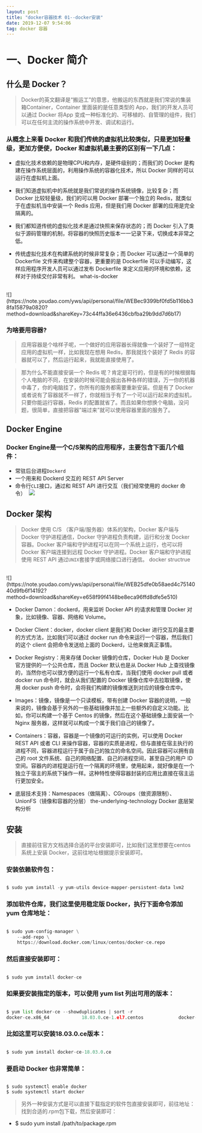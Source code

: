 ```yaml
---
layout: post
title: "docker容器技术 01--docker安装"
date: 2019-12-07 9:54:06
tag: docker 容器
---
```


# 一、Docker 简介

## 什么是 Docker？

>Docker的英文翻译是“搬运工”的意思，他搬运的东西就是我们常说的集装箱Container，Container 里面装的是任意类型的 App，我们的开发人员可以通过 Docker 将App 变成一种标准化的、可移植的、自管理的组件，我们可以在任何主流的操作系统中开发、调试和运行。

### 从概念上来看 Docker 和我们传统的虚拟机比较类似，只是更加轻量级，更加方便使，Docker 和虚拟机最主要的区别有一下几点：

* 虚拟化技术依赖的是物理CPU和内存，是硬件级别的；而我们的 Docker 是构建在操作系统层面的，利用操作系统的容器化技术，所以 Docker 同样的可以运行在虚拟机上面。

* 我们知道虚拟机中的系统就是我们常说的操作系统镜像，比较复杂；而 Docker 比较轻量级，我们的可以用 Docker 部署一个独立的 Redis，就类似于在虚拟机当中安装一个 Redis 应用，但是我们用 Docker 部署的应用是完全隔离的。

* 我们都知道传统的虚拟化技术是通过快照来保存状态的；而 Docker 引入了类似于源码管理的机制，将容器的快照历史版本一一记录下来，切换成本非常之低。

* 传统虚拟化技术在构建系统的时候非常复杂；而 Docker 可以通过一个简单的 Dockerfile 文件来构建整个容器，更重要的是 Dockerfile 可以手动编写，这样应用程序开发人员可以通过发布 Dockerfile 来定义应用的环境和依赖，这样对于持续交付非常有利。 what-is-docker​​​​
<br>
![](https://note.youdao.com/yws/api/personal/file/WEBec9399bf0fd5b116bb38fa15879a0820?method=download&shareKey=73c44ffa36e6436cbfba29b9dd7d6b17)

### 为啥要用容器?

>应用容器是个啥样子呢，一个做好的应用容器长得就像一个装好了一组特定应用的虚拟机一样，比如我现在想用 Redis，那我就找个装好了 Redis 的容器就可以了，然后运行起来，我就能直接使用了。

>那为什么不能直接安装一个 Redis 呢？肯定是可行的，但是有的时候根据每个人电脑的不同，在安装的时候可能会报出各种各样的错误，万一你的机器中毒了，你的电脑挂了，你所有的服务都需要重新安装。但是有了 Docker 或者说有了容器就不一样了，你就相当于有了一个可以运行起来的虚拟机，只要你能运行容器，Redis 的配置就省了。而且如果你想换个电脑，没问题，很简单，直接把容器”端过来”就可以使用容器里面的服务了。

## Docker Engine
### Docker Engine是一个C/S架构的应用程序，主要包含下面几个组件：

* 常驻后台进程`Dockerd`
* 一个用来和 Dockerd 交互的 REST API Server
* 命令行`CLI`接口，通过和 REST API 进行交互（我们经常使用的 docker 命令） ​​
![](https://note.youdao.com/yws/api/personal/file/WEBf725829c4d6a2382f278551f959100fd?method=download&shareKey=4175b27a982cde320580ce550938882a)

## Docker 架构
>Docker 使用 C/S （客户端/服务器）体系的架构，Docker 客户端与 Docker 守护进程通信，Docker 守护进程负责构建，运行和分发 Docker 容器。Docker 客户端和守护进程可以在同一个系统上运行，也可以将 Docker 客户端连接到远程 Docker 守护进程。Docker 客户端和守护进程使用 REST API 通过`UNIX`套接字或网络接口进行通信。 docker structrue ​​
<br>
![](https://note.youdao.com/yws/api/personal/file/WEB25dfe0b58aed4c7514040d9fb6f14192?method=download&shareKey=e658f99f4148be8eca96ffd8dfe5e510)
<br>

* Docker Damon：dockerd，用来监听 Docker API 的请求和管理 Docker 对象，比如镜像、容器、网络和 Volume。  

* Docker Client：docker，docker client 是我们和 Docker 进行交互的最主要的方式方法，比如我们可以通过 docker run 命令来运行一个容器，然后我们的这个 client 会把命令发送给上面的 Dockerd，让他来做真正事情。
* Docker Registry：用来存储 Docker 镜像的仓库，Docker Hub 是 Docker 官方提供的一个公共仓库，而且 Docker 默认也是从 Docker Hub 上查找镜像的，当然你也可以很方便的运行一个私有仓库，当我们使用 docker pull 或者 docker run 命令时，就会从我们配置的 Docker 镜像仓库中去拉取镜像，使用 docker push 命令时，会将我们构建的镜像推送到对应的镜像仓库中。
* Images：镜像，镜像是一个只读模板，带有创建 Docker 容器的说明，一般来说的，镜像会基于另外的一些基础镜像并加上一些额外的自定义功能。比如，你可以构建一个基于 Centos 的镜像，然后在这个基础镜像上面安装一个 Nginx 服务器，这样就可以构成一个属于我们自己的镜像了。
* Containers：容器，容器是一个镜像的可运行的实例，可以使用 Docker REST API 或者 CLI 来操作容器，容器的实质是进程，但与直接在宿主执行的进程不同，容器进程运行于属于自己的独立的命名空间。因此容器可以拥有自己的 root 文件系统、自己的网络配置、自己的进程空间，甚至自己的用户 ID 空间。容器内的进程是运行在一个隔离的环境里，使用起来，就好像是在一个独立于宿主的系统下操作一样。这种特性使得容器封装的应用比直接在宿主运行更加安全。
* 底层技术支持：Namespaces（做隔离）、CGroups（做资源限制）、UnionFS（镜像和容器的分层） the-underlying-technology Docker 底层架构分析

## 安装
>直接前往官方文档选择合适的平台安装即可，比如我们这里想要在centos系统上安装 Docker，这前往地址[](https://docs.docker.com/install/linux/docker-ce/centos/)根据提示安装即可。

### 安装依赖软件包：

```python

$ sudo yum install -y yum-utils device-mapper-persistent-data lvm2
```

### 添加软件仓库，我们这里使用稳定版 Docker，执行下面命令添加 yum 仓库地址：

```python

$ sudo yum-config-manager \
    --add-repo \
    https://download.docker.com/linux/centos/docker-ce.repo
```    
### 然后直接安装即可：

```python

$ sudo yum install docker-ce
```
### 如果要安装指定的版本，可以使用 yum list 列出可用的版本：

```python

$ yum list docker-ce --showduplicates | sort -r
docker-ce.x86_64            18.03.0.ce-1.el7.centos             docker-ce-stable
```
### 比如这里可以安装18.03.0.ce版本：

```python

$ sudo yum install docker-ce-18.03.0.ce
```
### 要启动 Docker 也非常简单：

```pyhon

$ sudo systemctl enable docker
$ sudo systemctl start docker
```

>另外一种安装方式是可以直接下载指定的软件包直接安装即可，前往地址：[](https://download.docker.com/linux/centos/7/x86_64/stable/Packages/) 找到合适的.rpm包下载，然后安装即可：

* $ sudo yum install /path/to/package.rpm